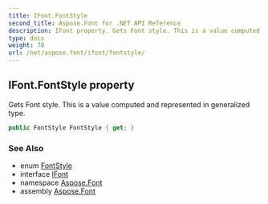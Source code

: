 ```yaml
---
title: IFont.FontStyle
second_title: Aspose.Font for .NET API Reference
description: IFont property. Gets Font style. This is a value computed and represented in generalized type
type: docs
weight: 70
url: /net/aspose.font/ifont/fontstyle/
---
```

## IFont.FontStyle property

Gets Font style. This is a value computed and represented in generalized type.

```csharp
public FontStyle FontStyle { get; }
```

### See Also

* enum [FontStyle](../../fontstyle/)
* interface [IFont](../)
* namespace [Aspose.Font](../../ifont/)
* assembly [Aspose.Font](../../../)


